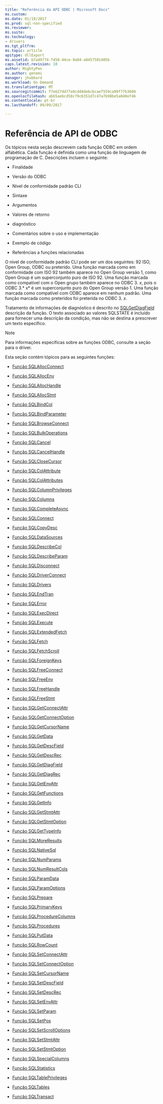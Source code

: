 ```yaml
---
title: "Referência da API ODBC | Microsoft Docs"
ms.custom: 
ms.date: 01/19/2017
ms.prod: sql-non-specified
ms.reviewer: 
ms.suite: 
ms.technology:
- drivers
ms.tgt_pltfrm: 
ms.topic: article
apitype: dllExport
ms.assetid: b7a49774-f458-44ce-9a04-a0457501405b
caps.latest.revision: 10
author: MightyPen
ms.author: genemi
manager: jhubbard
ms.workload: On Demand
ms.translationtype: MT
ms.sourcegitcommit: f7e6274d77a9cdd4de6cbcaef559ca99f77b3608
ms.openlocfilehash: abb5aebcd58c79c6351d7c47a7b98be5a040ef46
ms.contentlocale: pt-br
ms.lasthandoff: 09/09/2017

---
```

# <a name="odbc-api-reference"></a>Referência de API de ODBC
Os tópicos nesta seção descrevem cada função ODBC em ordem alfabética. Cada função é definida como uma função de linguagem de programação de C. Descrições incluem o seguinte:  
  
-   Finalidade  
  
-   Versão do ODBC  
  
-   Nível de conformidade padrão CLI  
  
-   Sintaxe  
  
-   Argumentos  
  
-   Valores de retorno  
  
-   diagnóstico  
  
-   Comentários sobre o uso e implementação  
  
-   Exemplo de código  
  
-   Referências a funções relacionadas  
  
 O nível de conformidade padrão CLI pode ser um dos seguintes: 92 ISO, Open Group, ODBC ou preterido. Uma função marcada como em conformidade com ISO 92 também aparece no Open Group versão 1, como Open Group é um superconjunto puro de ISO 92. Uma função marcada como compatível com o Open grupo também aparece no ODBC 3. *x*, pois o ODBC 3.* x* é um superconjunto puro do Open Group versão 1. Uma função marcada como compatível com ODBC aparece em nenhum padrão. Uma função marcada como preteridos foi preterida no ODBC 3. *x*.  
  
 Tratamento de informações de diagnóstico é descrito no [SQLGetDiagField](../../../odbc/reference/syntax/sqlgetdiagfield-function.md) descrição da função. O texto associado ao valores SQLSTATE é incluído para fornecer uma descrição da condição, mas não se destina a prescrever um texto específico.  
  
> [!NOTE]  
>  Para informações específicas sobre as funções ODBC, consulte a seção para o driver.  
  
 Esta seção contém tópicos para as seguintes funções:  
  
-   [Função SQLAllocConnect](../../../odbc/reference/syntax/sqlallocconnect-function.md)  
  
-   [Função SQLAllocEnv](../../../odbc/reference/syntax/sqlallocenv-function.md)  
  
-   [Função SQLAllocHandle](../../../odbc/reference/syntax/sqlallochandle-function.md)  
  
-   [Função SQLAllocStmt](../../../odbc/reference/syntax/sqlallocstmt-function.md)  
  
-   [Função SQLBindCol](../../../odbc/reference/syntax/sqlbindcol-function.md)  
  
-   [Função SQLBindParameter](../../../odbc/reference/syntax/sqlbindparameter-function.md)  
  
-   [Função SQLBrowseConnect](../../../odbc/reference/syntax/sqlbrowseconnect-function.md)  
  
-   [Função SQLBulkOperations](../../../odbc/reference/syntax/sqlbulkoperations-function.md)  
  
-   [Função SQLCancel](../../../odbc/reference/syntax/sqlcancel-function.md)  
  
-   [Função SQLCancelHandle](../../../odbc/reference/syntax/sqlcancelhandle-function.md)  
  
-   [Função SQLCloseCursor](../../../odbc/reference/syntax/sqlclosecursor-function.md)  
  
-   [Função SQLColAttribute](../../../odbc/reference/syntax/sqlcolattribute-function.md)  
  
-   [Função SQLColAttributes](../../../odbc/reference/syntax/sqlcolattributes-function.md)  
  
-   [Função SQLColumnPrivileges](../../../odbc/reference/syntax/sqlcolumnprivileges-function.md)  
  
-   [Função SQLColumns](../../../odbc/reference/syntax/sqlcolumns-function.md)  
  
-   [Função SQLCompleteAsync](../../../odbc/reference/syntax/sqlcompleteasync-function.md)  
  
-   [Função SQLConnect](../../../odbc/reference/syntax/sqlconnect-function.md)  
  
-   [Função SQLCopyDesc](../../../odbc/reference/syntax/sqlcopydesc-function.md)  
  
-   [Função SQLDataSources](../../../odbc/reference/syntax/sqldatasources-function.md)  
  
-   [Função SQLDescribeCol](../../../odbc/reference/syntax/sqldescribecol-function.md)  
  
-   [Função SQLDescribeParam](../../../odbc/reference/syntax/sqldescribeparam-function.md)  
  
-   [Função SQLDisconnect](../../../odbc/reference/syntax/sqldisconnect-function.md)  
  
-   [Função SQLDriverConnect](../../../odbc/reference/syntax/sqldriverconnect-function.md)  
  
-   [Função SQLDrivers](../../../odbc/reference/syntax/sqldrivers-function.md)  
  
-   [Função SQLEndTran](../../../odbc/reference/syntax/sqlendtran-function.md)  
  
-   [Função SQLError](../../../odbc/reference/syntax/sqlerror-function.md)  
  
-   [Função SQLExecDirect](../../../odbc/reference/syntax/sqlexecdirect-function.md)  
  
-   [Função SQLExecute](../../../odbc/reference/syntax/sqlexecute-function.md)  
  
-   [Função SQLExtendedFetch](../../../odbc/reference/syntax/sqlextendedfetch-function.md)  
  
-   [Função SQLFetch](../../../odbc/reference/syntax/sqlfetch-function.md)  
  
-   [Função SQLFetchScroll](../../../odbc/reference/syntax/sqlfetchscroll-function.md)  
  
-   [Função SQLForeignKeys](../../../odbc/reference/syntax/sqlforeignkeys-function.md)  
  
-   [Função SQLFreeConnect](../../../odbc/reference/syntax/sqlfreeconnect-function.md)  
  
-   [Função SQLFreeEnv](../../../odbc/reference/syntax/sqlfreeenv-function.md)  
  
-   [Função SQLFreeHandle](../../../odbc/reference/syntax/sqlfreehandle-function.md)  
  
-   [Função SQLFreeStmt](../../../odbc/reference/syntax/sqlfreestmt-function.md)  
  
-   [Função SQLGetConnectAttr](../../../odbc/reference/syntax/sqlgetconnectattr-function.md)  
  
-   [Função SQLGetConnectOption](../../../odbc/reference/syntax/sqlgetconnectoption-function.md)  
  
-   [Função SQLGetCursorName](../../../odbc/reference/syntax/sqlgetcursorname-function.md)  
  
-   [Função SQLGetData](../../../odbc/reference/syntax/sqlgetdata-function.md)  
  
-   [Função SQLGetDescField](../../../odbc/reference/syntax/sqlgetdescfield-function.md)  
  
-   [Função SQLGetDescRec](../../../odbc/reference/syntax/sqlgetdescrec-function.md)  
  
-   [Função SQLGetDiagField](../../../odbc/reference/syntax/sqlgetdiagfield-function.md)  
  
-   [Função SQLGetDiagRec](../../../odbc/reference/syntax/sqlgetdiagrec-function.md)  
  
-   [Função SQLGetEnvAttr](../../../odbc/reference/syntax/sqlgetenvattr-function.md)  
  
-   [Função SQLGetFunctions](../../../odbc/reference/syntax/sqlgetfunctions-function.md)  
  
-   [Função SQLGetInfo](../../../odbc/reference/syntax/sqlgetinfo-function.md)  
  
-   [Função SQLGetStmtAttr](../../../odbc/reference/syntax/sqlgetstmtattr-function.md)  
  
-   [Função SQLGetStmtOption](../../../odbc/reference/syntax/sqlgetstmtoption-function.md)  
  
-   [Função SQLGetTypeInfo](../../../odbc/reference/syntax/sqlgettypeinfo-function.md)  
  
-   [Função SQLMoreResults](../../../odbc/reference/syntax/sqlmoreresults-function.md)  
  
-   [Função SQLNativeSql](../../../odbc/reference/syntax/sqlnativesql-function.md)  
  
-   [Função SQLNumParams](../../../odbc/reference/syntax/sqlnumparams-function.md)  
  
-   [Função SQLNumResultCols](../../../odbc/reference/syntax/sqlnumresultcols-function.md)  
  
-   [Função SQLParamData](../../../odbc/reference/syntax/sqlparamdata-function.md)  
  
-   [Função SQLParamOptions](../../../odbc/reference/syntax/sqlparamoptions-function.md)  
  
-   [Função SQLPrepare](../../../odbc/reference/syntax/sqlprepare-function.md)  
  
-   [Função SQLPrimaryKeys](../../../odbc/reference/syntax/sqlprimarykeys-function.md)  
  
-   [Função SQLProcedureColumns](../../../odbc/reference/syntax/sqlprocedurecolumns-function.md)  
  
-   [Função SQLProcedures](../../../odbc/reference/syntax/sqlprocedures-function.md)  
  
-   [Função SQLPutData](../../../odbc/reference/syntax/sqlputdata-function.md)  
  
-   [Função SQLRowCount](../../../odbc/reference/syntax/sqlrowcount-function.md)  
  
-   [Função SQLSetConnectAttr](../../../odbc/reference/syntax/sqlsetconnectattr-function.md)  
  
-   [Função SQLSetConnectOption](../../../odbc/reference/syntax/sqlsetconnectoption-function.md)  
  
-   [Função SQLSetCursorName](../../../odbc/reference/syntax/sqlsetcursorname-function.md)  
  
-   [Função SQLSetDescField](../../../odbc/reference/syntax/sqlsetdescfield-function.md)  
  
-   [Função SQLSetDescRec](../../../odbc/reference/syntax/sqlsetdescrec-function.md)  
  
-   [Função SQLSetEnvAttr](../../../odbc/reference/syntax/sqlsetenvattr-function.md)  
  
-   [Função SQLSetParam](../../../odbc/reference/syntax/sqlsetparam-function.md)  
  
-   [Função SQLSetPos](../../../odbc/reference/syntax/sqlsetpos-function.md)  
  
-   [Função SQLSetScrollOptions](../../../odbc/reference/syntax/sqlsetscrolloptions-function.md)  
  
-   [Função SQLSetStmtAttr](../../../odbc/reference/syntax/sqlsetstmtattr-function.md)  
  
-   [Função SQLSetStmtOption](../../../odbc/reference/syntax/sqlsetstmtoption-function.md)  
  
-   [Função SQLSpecialColumns](../../../odbc/reference/syntax/sqlspecialcolumns-function.md)  
  
-   [Função SQLStatistics](../../../odbc/reference/syntax/sqlstatistics-function.md)  
  
-   [Função SQLTablePrivileges](../../../odbc/reference/syntax/sqltableprivileges-function.md)  
  
-   [Função SQLTables](../../../odbc/reference/syntax/sqltables-function.md)  
  
-   [Função SQLTransact](../../../odbc/reference/syntax/sqltransact-function.md)

